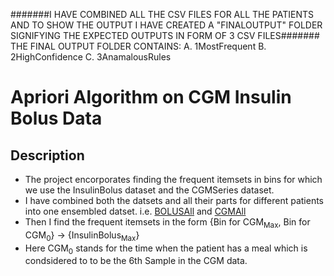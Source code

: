 #######I HAVE COMBINED ALL THE CSV FILES FOR ALL THE PATIENTS AND TO SHOW THE OUTPUT I HAVE CREATED A "FINALOUTPUT" FOLDER SIGNIFYING THE EXPECTED OUTPUTS IN FORM OF 3 CSV FILES#######
THE FINAL OUTPUT FOLDER CONTAINS:
A. 1MostFrequent
B. 2HighConfidence
C. 3AnamalousRules

# Apriori Algorithm on CGM Insulin Bolus Data
## Description
- The project encorporates finding the frequent itemsets in bins for which we use the InsulinBolus dataset and the CGMSeries dataset.
- I have combined both the datsets and all their parts for different patients into one ensembled datset. i.e. [BOLUSAll](BOLUSAll.csv) and [CGMAll](CGMAll.csv)
- Then I find the frequent itemsets in the form {Bin for CGM<sub>Max</sub>, Bin for CGM<sub>0</sub>} -> {InsulinBolus<sub>Max</sub>}
- Here CGM<sub>0</sub> stands for the time when the patient has a meal which is condsidered to to be the 6th Sample in the CGM data.